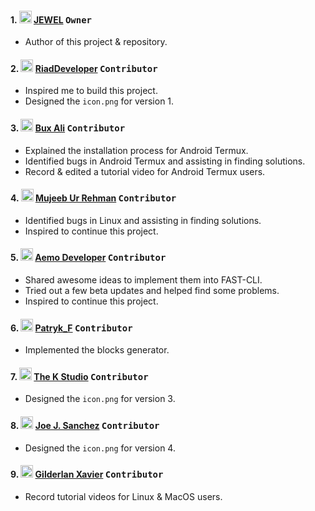 #### 1. <img src="https://github.com/jewelshkjony.png" height="20" width="20"/> [JEWEL](https://github.com/jewelshkjony/) <kbd>Owner</kbd>
- Author of this project & repository.

#### 2. <img src="https://github.com/RiadDeveloper.png" height="20" width="20"/> [RiadDeveloper](https://github.com/RiadDeveloper/) <kbd>Contributor</kbd>
- Inspired me to build this project.
- Designed the `icon.png` for version 1.

#### 3. <img src="https://github.com/buxipro.png" height="20" width="20"/> [Bux Ali](https://github.com/buxipro/) <kbd>Contributor</kbd>
- Explained the installation process for Android Termux.
- Identified bugs in Android Termux and assisting in finding solutions.
- Record & edited a tutorial video for Android Termux users.

#### 4. <img src="https://github.com/lilmujeeb.png" height="20" width="20"/> [Mujeeb Ur Rehman](https://github.com/lilmujeeb/) <kbd>Contributor</kbd>
- Identified bugs in Linux and assisting in finding solutions.
- Inspired to continue this project.

#### 5. <img src="https://github.com/MahmoudHooda2019.png" height="20" width="20"/> [Aemo Developer](https://github.com/MahmoudHooda2019/) <kbd>Contributor</kbd>
- Shared awesome ideas to implement them into FAST-CLI.
- Tried out a few beta updates and helped find some problems.
- Inspired to continue this project.

#### 6. <img src="https://github.com/patryk84a.png" height="20" width="20"/> [Patryk_F](https://github.com/patryk84a/) <kbd>Contributor</kbd>
- Implemented the blocks generator.

#### 7. <img src="https://github.com/TheKStudio25.png" height="20" width="20"/> [The K Studio](https://github.com/TheKStudio25/) <kbd>Contributor</kbd>
- Designed the `icon.png` for version 3.

#### 8. <img src="https://github.com/Joejsanz.png" height="20" width="20"/> [Joe J. Sanchez](https://github.com/Joejsanz/) <kbd>Contributor</kbd>
- Designed the `icon.png` for version 4.

#### 9. <img src="https://github.com/GXDEVS.png" height="20" width="20"/> [Gilderlan Xavier](https://github.com/GXDEVS/) <kbd>Contributor</kbd>
- Record tutorial videos for Linux & MacOS users.
